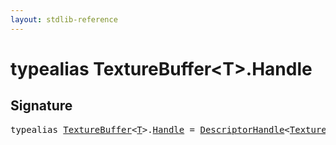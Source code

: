 ```yaml
---
layout: stdlib-reference
---
```


# typealias TextureBuffer\<T\>\.Handle

## Signature

<pre>
<span class='code_keyword'>typealias</span> <a href="index.md" class="code_type">TextureBuffer</a>&lt;<a href="index.md#typeparam-T" class="code_type">T</a>&gt;.<a href="handle-0.md" class="code_type">Handle</a> = <a href="../descriptorhandle-0a/index.md" class="code_type">DescriptorHandle</a>&lt;<a href="index.md" class="code_type">TextureBuffer</a>&lt;<a href="index.md#typeparam-T" class="code_type">T</a>&gt;&gt;;
</pre>


<script>
// Fix .md links to .html when on ReadTheDocs
if (window.location.hostname.includes('readthedocs') || 
    window.location.hostname.includes('rtfd.io')) {
  document.addEventListener('DOMContentLoaded', function() {
    const links = document.querySelectorAll('a');
    links.forEach(link => {
      const href = link.getAttribute('href');
      if (href && href.includes('.md')) {
        // This regex will handle .md links with or without fragment identifiers or query parameters
        link.href = link.href.replace(/(.+)\.md(#[^?]*)?(\?.*)?$/, '$1.html$2$3');
      }
    });
  });
}
</script>

